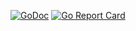 [![GoDoc](https://godoc.org/github.com/jtschwartz/clipy?status.svg)](https://pkg.go.dev/github.com/jtschwartz/clipy)
[![Go Report Card](https://goreportcard.com/badge/jtschwartz/clipy)](https://goreportcard.com/report/jtschwartz/clipy)